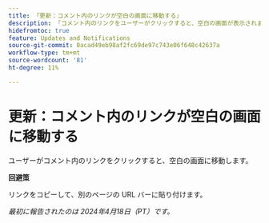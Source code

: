 ```yaml
---
title: 「更新：コメント内のリンクが空白の画面に移動する」
description: 「コメント内のリンクをユーザーがクリックすると、空白の画面が表示されます。 回避策はあります。」
hidefromtoc: true
feature: Updates and Notifications
source-git-commit: 0acad49eb98af2fc69de97c743e06f648c42637a
workflow-type: tm+mt
source-wordcount: '81'
ht-degree: 11%

---
```



# 更新：コメント内のリンクが空白の画面に移動する

ユーザーがコメント内のリンクをクリックすると、空白の画面に移動します。

**回避策**

リンクをコピーして、別のページの URL バーに貼り付けます。

_最初に報告されたのは 2024年4月18日（PT）です。_
